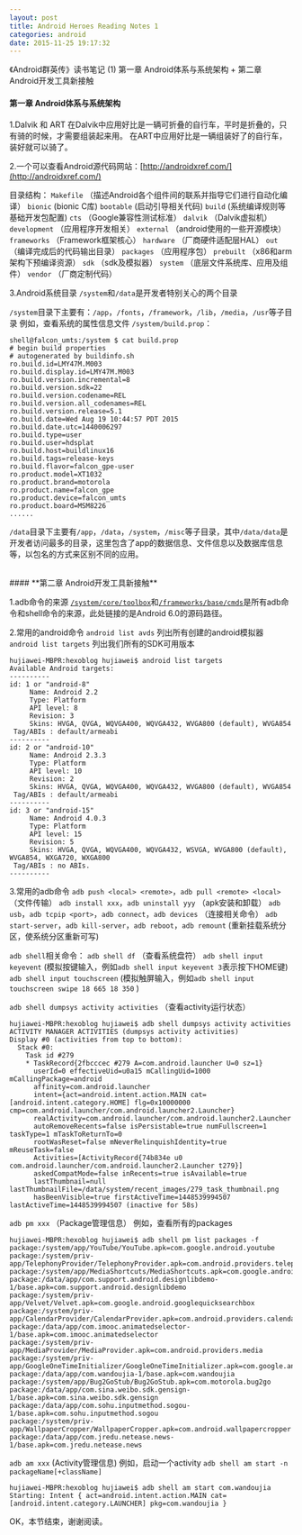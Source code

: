 ```yaml
---
layout: post
title: Android Heroes Reading Notes 1
categories: android
date: 2015-11-25 19:17:32
---
```

《Android群英传》读书笔记 (1) 第一章 Android体系与系统架构 + 第二章 Android开发工具新接触 <!--more-->

#### **第一章 Android体系与系统架构**

1.Dalvik 和 ART
在Dalvik中应用好比是一辆可折叠的自行车，平时是折叠的，只有骑的时候，才需要组装起来用。
在ART中应用好比是一辆组装好了的自行车，装好就可以骑了。

2.一个可以查看Android源代码网站：[http://androidxref.com/](http://androidxref.com/)

目录结构：
`Makefile` （描述Android各个组件间的联系并指导它们进行自动化编译）
`bionic` (bionic C库)
`bootable` (启动引导相关代码)
`build` (系统编译规则等基础开发包配置)
`cts` （Google兼容性测试标准）
`dalvik` （Dalvik虚拟机）
`development` （应用程序开发相关）
`external` （android使用的一些开源模块）
`frameworks` （Framework框架核心）
`hardware` （厂商硬件适配层HAL）
`out` （编译完成后的代码输出目录）
`packages` （应用程序包）
`prebuilt` （x86和arm架构下预编译资源）
`sdk` （sdk及模拟器）
`system` （底层文件系统库、应用及组件）
`vendor` （厂商定制代码）

3.Android系统目录
`/system`和`/data`是开发者特别关心的两个目录

`/system`目录下主要有：`/app`，`/fonts`，`/framework`，`/lib`，`/media`，`/usr`等子目录
例如，查看系统的属性信息文件 `/system/build.prop`：
```
shell@falcon_umts:/system $ cat build.prop
# begin build properties
# autogenerated by buildinfo.sh
ro.build.id=LMY47M.M003
ro.build.display.id=LMY47M.M003
ro.build.version.incremental=8
ro.build.version.sdk=22
ro.build.version.codename=REL
ro.build.version.all_codenames=REL
ro.build.version.release=5.1
ro.build.date=Wed Aug 19 10:44:57 PDT 2015
ro.build.date.utc=1440006297
ro.build.type=user
ro.build.user=hdsplat
ro.build.host=buildlinux16
ro.build.tags=release-keys
ro.build.flavor=falcon_gpe-user
ro.product.model=XT1032
ro.product.brand=motorola
ro.product.name=falcon_gpe
ro.product.device=falcon_umts
ro.product.board=MSM8226
......
```

`/data`目录下主要有`/app`，`/data`，`/system`，`/misc`等子目录，其中`/data/data`是开发者访问最多的目录，这里包含了app的数据信息、文件信息以及数据库信息等，以包名的方式来区别不同的应用。

<br/>
#### **第二章 Android开发工具新接触**

1.adb命令的来源
[`/system/core/toolbox`](http://androidxref.com/6.0.1_r10/xref/system/core/toolbox/)和[`/frameworks/base/cmds`](http://androidxref.com/6.0.1_r10/xref/frameworks/base/cmds/)是所有adb命令和shell命令的来源，此处链接的是Android 6.0的源码路径。

2.常用的android命令
`android list avds` 列出所有创建的android模拟器
`android list targets` 列出我们所有的SDK可用版本
```
hujiawei-MBPR:hexoblog hujiawei$ android list targets
Available Android targets:
----------
id: 1 or "android-8"
     Name: Android 2.2
     Type: Platform
     API level: 8
     Revision: 3
     Skins: HVGA, QVGA, WQVGA400, WQVGA432, WVGA800 (default), WVGA854
 Tag/ABIs : default/armeabi
----------
id: 2 or "android-10"
     Name: Android 2.3.3
     Type: Platform
     API level: 10
     Revision: 2
     Skins: HVGA, QVGA, WQVGA400, WQVGA432, WVGA800 (default), WVGA854
 Tag/ABIs : default/armeabi
----------
id: 3 or "android-15"
     Name: Android 4.0.3
     Type: Platform
     API level: 15
     Revision: 5
     Skins: HVGA, QVGA, WQVGA400, WQVGA432, WSVGA, WVGA800 (default), WVGA854, WXGA720, WXGA800
 Tag/ABIs : no ABIs.
----------
```

3.常用的adb命令
`adb push <local> <remote>`，`adb pull <remote> <local>` （文件传输）
`adb install xxx`，`adb uninstall yyy` （apk安装和卸载）
`adb usb`，`adb tcpip <port>`，`adb connect`，`adb devices` （连接相关命令）
`adb start-server`，`adb kill-server`，`adb reboot`，`adb remount` (重新挂载系统分区，使系统分区重新可写)

`adb shell`相关命令：
`adb shell df` （查看系统盘符）
`adb shell input keyevent` (模拟按键输入，例如`adb shell input keyevent 3`表示按下HOME键)
`adb shell input touchscreen` (模拟触屏输入，例如`adb shell input touchscreen swipe 18 665 18 350` )

`adb shell dumpsys activity activities` （查看activity运行状态）
```
hujiawei-MBPR:hexoblog hujiawei$ adb shell dumpsys activity activities
ACTIVITY MANAGER ACTIVITIES (dumpsys activity activities)
Display #0 (activities from top to bottom):
  Stack #0:
    Task id #279
    * TaskRecord{2fbcccec #279 A=com.android.launcher U=0 sz=1}
      userId=0 effectiveUid=u0a15 mCallingUid=1000 mCallingPackage=android
      affinity=com.android.launcher
      intent={act=android.intent.action.MAIN cat=[android.intent.category.HOME] flg=0x10000000 cmp=com.android.launcher/com.android.launcher2.Launcher}
      realActivity=com.android.launcher/com.android.launcher2.Launcher
      autoRemoveRecents=false isPersistable=true numFullscreen=1 taskType=1 mTaskToReturnTo=0
      rootWasReset=false mNeverRelinquishIdentity=true mReuseTask=false
      Activities=[ActivityRecord{74b834e u0 com.android.launcher/com.android.launcher2.Launcher t279}]
      askedCompatMode=false inRecents=true isAvailable=true
      lastThumbnail=null lastThumbnailFile=/data/system/recent_images/279_task_thumbnail.png
      hasBeenVisible=true firstActiveTime=1448539994507 lastActiveTime=1448539994507 (inactive for 58s)
```

`adb pm xxx` （Package管理信息）
例如，查看所有的packages
```
hujiawei-MBPR:hexoblog hujiawei$ adb shell pm list packages -f
package:/system/app/YouTube/YouTube.apk=com.google.android.youtube
package:/system/priv-app/TelephonyProvider/TelephonyProvider.apk=com.android.providers.telephony
package:/system/app/MediaShortcuts/MediaShortcuts.apk=com.google.android.gallery3d
package:/data/app/com.support.android.designlibdemo-1/base.apk=com.support.android.designlibdemo
package:/system/priv-app/Velvet/Velvet.apk=com.google.android.googlequicksearchbox
package:/system/priv-app/CalendarProvider/CalendarProvider.apk=com.android.providers.calendar
package:/data/app/com.imooc.animatedselector-1/base.apk=com.imooc.animatedselector
package:/system/priv-app/MediaProvider/MediaProvider.apk=com.android.providers.media
package:/system/priv-app/GoogleOneTimeInitializer/GoogleOneTimeInitializer.apk=com.google.android.onetimeinitializer
package:/data/app/com.wandoujia-1/base.apk=com.wandoujia
package:/system/app/Bug2GoStub/Bug2GoStub.apk=com.motorola.bug2go
package:/data/app/com.sina.weibo.sdk.gensign-1/base.apk=com.sina.weibo.sdk.gensign
package:/data/app/com.sohu.inputmethod.sogou-1/base.apk=com.sohu.inputmethod.sogou
package:/system/priv-app/WallpaperCropper/WallpaperCropper.apk=com.android.wallpapercropper
package:/data/app/com.jredu.netease.news-1/base.apk=com.jredu.netease.news
```

`adb am xxx` (Activity管理信息)
例如，启动一个activity `adb shell am start -n packageName[+className]`
```
hujiawei-MBPR:hexoblog hujiawei$ adb shell am start com.wandoujia
Starting: Intent { act=android.intent.action.MAIN cat=[android.intent.category.LAUNCHER] pkg=com.wandoujia }
```

OK，本节结束，谢谢阅读。
